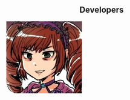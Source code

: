 <head>
<style>
  
  img {
    border-radius: 50%;
  }
  
</style>
</head>
<body>
  
<h2><center>Developers</center></h2>
  
<img src="/assets/img/SenseiBambi.jpg" alt="SenseiBambi" style="width:200px">
  
</body>
